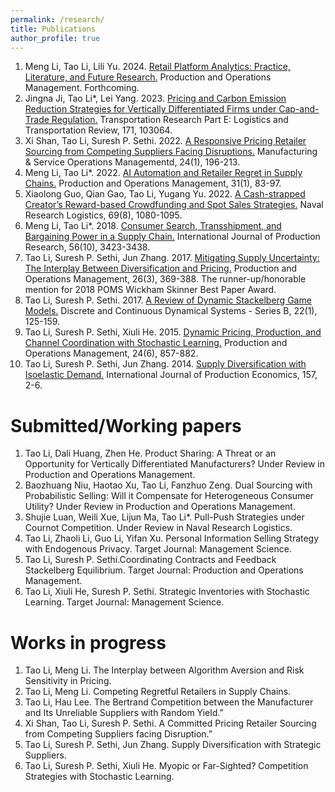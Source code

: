```yaml
---
permalink: /research/
title: Publications
author_profile: true
---
```


1. Meng Li, Tao Li, Lili Yu. 2024. <a href="http://example.com">Retail Platform Analytics: Practice, Literature, and Future Research.</a> Production and Operations Management. Forthcoming.
2. Jingna Ji, Tao Li*, Lei Yang. 2023. <a href="http://example.com">Pricing and Carbon Emission Reduction Strategies for Vertically
Differentiated Firms under Cap-and-Trade Regulation.</a>  Transportation Research Part E: Logistics
and Transportation Review, 171, 103064.
3. Xi Shan, Tao Li, Suresh P. Sethi. 2022. <a href="http://example.com">A Responsive Pricing Retailer Sourcing from Competing
Suppliers Facing Disruptions.</a> Manufacturing & Service Operations Managementd, 24(1), 196-213.
4. Meng Li, Tao Li*. 2022. <a href="http://example.com">AI Automation and Retailer Regret in Supply Chains.</a> Production and
Operations Management, 31(1), 83-97.
5. Xiaolong Guo, Qian Gao, Tao Li, Yugang Yu. 2022. <a href="http://example.com">A Cash-strapped Creator’s Reward-based Crowdfunding and Spot Sales Strategies.</a> Naval Research Logistics, 69(8), 1080-1095.
6. Meng Li, Tao Li*. 2018. <a href="http://example.com">Consumer Search, Transshipment, and Bargaining Power in a Supply Chain.</a>
International Journal of Production Research, 56(10), 3423-3438.
7. Tao Li, Suresh P. Sethi, Jun Zhang. 2017. <a href="http://example.com">Mitigating Supply Uncertainty: The Interplay Between
Diversification and Pricing.</a> Production and Operations Management, 26(3), 369-388.
The runner-up/honorable mention for 2018 POMS Wickham Skinner Best Paper Award.
8. Tao Li, Suresh P. Sethi. 2017. <a href="http://example.com">A Review of Dynamic Stackelberg Game Models.</a> Discrete and
Continuous Dynamical Systems - Series B, 22(1), 125-159.
9. Tao Li, Suresh P. Sethi, Xiuli He. 2015. <a href="http://example.com">Dynamic Pricing, Production, and Channel Coordination with
Stochastic Learning.</a> Production and Operations Management, 24(6), 857-882.
10. Tao Li, Suresh P. Sethi, Jun Zhang. 2014. <a href="http://example.com">Supply Diversification with Isoelastic Demand.</a> International Journal of Production Economics, 157, 2-6.

Submitted/Working papers
======
1. Tao Li, Dali Huang, Zhen He. Product Sharing: A Threat or an Opportunity for Vertically Differentiated
Manufacturers? Under Review in Production and Operations Management.
2. Baozhuang Niu, Haotao Xu, Tao Li, Fanzhuo Zeng. Dual Sourcing with Probabilistic Selling: Will it
Compensate for Heterogeneous Consumer Utility? Under Review in Production and Operations Management.
3. Shujie Luan, Weili Xue, Lijun Ma, Tao Li*. Pull-Push Strategies under Cournot Competition. Under
Review in Naval Research Logistics.
4. Tao Li, Zhaoli Li, Guo Li, Yifan Xu. Personal Information Selling Strategy with Endogenous Privacy.
Target Journal: Management Science.
5. Tao Li, Suresh P. Sethi.Coordinating Contracts and Feedback Stackelberg Equilibrium. Target Journal:
Production and Operations Management.
6. Tao Li, Xiuli He, Suresh P. Sethi. Strategic Inventories with Stochastic Learning. Target Journal:
Management Science.

Works in progress
======
1.  Tao Li, Meng Li. The Interplay between Algorithm Aversion and Risk Sensitivity in Pricing.
2. Tao Li, Meng Li. Competing Regretful Retailers in Supply Chains.
3. Tao Li, Hau Lee. The Bertrand Competition between the Manufacturer and Its Unreliable Suppliers
with Random Yield.”
4. Xi Shan, Tao Li, Suresh P. Sethi. A Committed Pricing Retailer Sourcing from Competing Suppliers
facing Disruption.”
5. Tao Li, Suresh P. Sethi, Jun Zhang. Supply Diversification with Strategic Suppliers.
6. Tao Li, Suresh P. Sethi, Xiuli He. Myopic or Far-Sighted? Competition Strategies with Stochastic
Learning.
